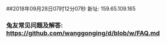 ##2018年09月28日07时12分07秒 新址: 159.65.109.165
### 兔友常见问题及解答: https://github.com/wanggonging/d/blob/w/FAQ.md

